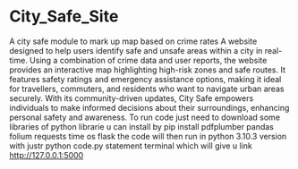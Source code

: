 # City_Safe_Site
A city safe module to mark up map based on crime rates
A website designed to help users identify safe and unsafe areas within a city in real-time. Using a combination of crime data and user reports, the website provides an interactive map highlighting high-risk zones and safe routes.
 It features safety ratings and emergency assistance options, making it ideal for travellers, commuters, and residents who want to navigate urban areas securely. With its community-driven updates, City Safe empowers individuals to make informed decisions about their surroundings, enhancing personal safety and awareness.
 To run code just need to download some libraries of python 
 librarie u can install by 
 pip install pdfplumber pandas folium requests time os flask 
the code will then run in python 3.10.3 version with justr python code.py statement terminal
which will give u link http://127.0.0.1:5000
